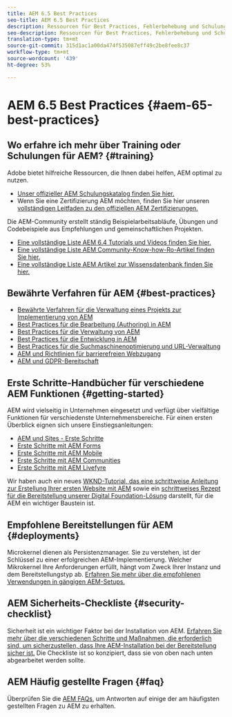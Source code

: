 ```yaml
---
title: AEM 6.5 Best Practices
seo-title: AEM 6.5 Best Practices
description: Ressourcen für Best Practices, Fehlerbehebung und Schulungen für AEM 6.5
seo-description: Ressourcen für Best Practices, Fehlerbehebung und Schulungen für AEM 6.5
translation-type: tm+mt
source-git-commit: 315d1ac1a00da474f535087eff49c2be8fee8c37
workflow-type: tm+mt
source-wordcount: '439'
ht-degree: 53%

---
```



# AEM 6.5 Best Practices {#aem-65-best-practices}

## Wo erfahre ich mehr über Training oder Schulungen für AEM? {#training}

Adobe bietet hilfreiche Ressourcen, die Ihnen dabei helfen, AEM optimal zu nutzen.

* [Unser offizieller AEM Schulungskatalog finden Sie hier.](https://training.adobe.com/training/current-courses.html#solution=adobeExperienceManager&amp;p=1)
* Wenn Sie eine Zertifizierung AEM möchten, finden Sie hier unseren [vollständigen Leitfaden zu den offiziellen AEM Zertifizierungen.](https://training.adobe.com/certification/exams.html#p=1&amp;solution=adobeExperienceManager)

Die AEM-Community erstellt ständig Beispielarbeitsabläufe, Übungen und Codebeispiele aus Empfehlungen und gemeinschaftlichen Projekten.

* [Eine vollständige Liste AEM 6.4 Tutorials und Videos finden Sie hier.](https://helpx.adobe.com/experience-manager/kt/index/aem-6-5-videos.html)
* [Eine vollständige Liste AEM Community-Know-how-Ro-Artikel finden Sie hier.](https://helpx.adobe.com/de/experience-manager/topics/how-to.html)
* [Eine vollständige Liste AEM Artikel zur Wissensdatenbank finden Sie hier.](https://helpx.adobe.com/de/experience-manager/kb/index/full_kb_list.html)

## Bewährte Verfahren für AEM {#best-practices}

* [Bewährte Verfahren für die Verwaltung eines Projekts zur Implementierung von AEM](/help/managing/best-practices.md)
* [Best Practices für die Bearbeitung (Authoring) in AEM](/help/sites-authoring/best-practices.md)
* [Best Practices für die Verwaltung von AEM](/help/sites-administering/administer-best-practices.md)
* [Best Practices für die Entwicklung in AEM](/help/sites-developing/best-practices.md)
* [Best Practices für die Suchmaschinenoptimierung und URL-Verwaltung](/help/managing/seo-and-url-management.md)
* [AEM und Richtlinien für barrierefreien Webzugang](/help/managing/web-accessibility.md)
* [AEM und GDPR-Bereitschaft](/help/managing/data-protection-and-privacy.md)

## Erste Schritte-Handbücher für verschiedene AEM Funktionen {#getting-started}

AEM wird vielseitig in Unternehmen eingesetzt und verfügt über vielfältige Funktionen für verschiedenste Unternehmensbereiche. Für einen ersten Überblick eignen sich unsere Einstiegsanleitungen:

* [AEM und Sites - Erste Schritte](/help/sites-deploying/deploy.md#getting-started)
* [Erste Schritte mit AEM Forms](/help/forms/using/introduction-aem-forms.md)
* [Erste Schritte mit AEM Mobile](/help/mobile/getting-started-aem-mobile.md)
* [Erste Schritte mit AEM Communities](/help/communities/getting-started.md)
* [Erste Schritte mit AEM Livefyre](https://answers.livefyre.com/developers/getting-started/)

Wir haben auch ein neues [WKND-Tutorial, das eine schrittweise Anleitung zur Erstellung Ihrer ersten Website mit AEM](https://docs.adobe.com/content/help/de-DE/experience-manager-learn/getting-started-wknd-tutorial-develop/overview.html) sowie ein [schrittweises Rezept für die Bereitstellung unserer Digital Foundation-Lösung](https://helpx.adobe.com/marketing-cloud/how-to/digital-foundation.html) darstellt, für die AEM ein wichtiger Baustein ist.

## Empfohlene Bereitstellungen für AEM {#deployments}

Microkernel dienen als Persistenzmanager. Sie zu verstehen, ist der Schlüssel zu einer erfolgreichen AEM-Implementierung. Welcher Mikrokernel Ihre Anforderungen erfüllt, hängt vom Zweck Ihrer Instanz und dem Bereitstellungstyp ab. [Erfahren Sie mehr über die empfohlenen Verwendungen in gängigen AEM-Setups.](/help/sites-deploying/recommended-deploys.md)

## AEM Sicherheits-Checkliste {#security-checklist}

Sicherheit ist ein wichtiger Faktor bei der Installation von AEM. [Erfahren Sie mehr über die verschiedenen Schritte und Maßnahmen, die erforderlich sind, um sicherzustellen, dass Ihre AEM-Installation bei der Bereitstellung sicher ist.](/help/sites-administering/security-checklist.md) Die Checkliste ist so konzipiert, dass sie von oben nach unten abgearbeitet werden sollte.

## AEM Häufig gestellte Fragen {#faq}

Überprüfen Sie die [AEM FAQs](/help/sites-administering/aem-faqs.md), um Antworten auf einige der am häufigsten gestellten Fragen zu AEM zu erhalten.
